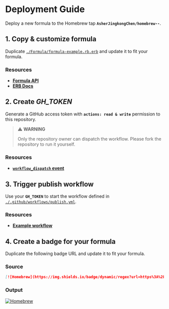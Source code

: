 # Deployment Guide

Deploy a new formula to the Homebrew tap **`AsherJingkongChen/homebrew--`**.

## 1. Copy & customize formula

Duplicate [`./Formula/formula-example.rb.erb`](./Formula/formula-example.rb.erb) and update it to fit your formula.

### Resources

-   [**Formula API**](https://rubydoc.brew.sh/Formula)
-   [**ERB Docs**](https://docs.ruby-lang.org/en/3.4/ERB.html)

## 2. Create _**GH_TOKEN**_

Generate a GitHub access token with **`actions: read & write`** permission to this repository.

> ⚠️ **WARNING**
>
> Only the repository owner can dispatch the workflow. Please fork the repository to run it yourself.

### Resources

-   [**`workflow_dispatch` event**](https://docs.github.com/en/actions/writing-workflows/choosing-when-your-workflow-runs/events-that-trigger-workflows#workflow_dispatch)

## 3. Trigger publish workflow

Use your **`GH_TOKEN`** to start the workflow defined in [`./.github/workflows/publish.yml`](./.github/workflows/publish.yml).

### Resources

-   [**Example workflow**](https://github.com/AsherJingkongChen/formula-example/blob/main/.github/workflows/ci.yml)

## 4. Create a badge for your formula

Duplicate the following badge URL and update it to fit your formula.

### Source

```markdown
[![Homebrew](https://img.shields.io/badge/dynamic/regex?url=https%3A%2F%2Fraw.githubusercontent.com%2FAsherJingkongChen%2Fhomebrew--%2Frefs%2Fheads%2Fmain%2FFormula%2Fformula-example.rb&search=version%20%22%28%5B0-9%5D%2B.%5B0-9%5D%2B.%5B0-9%5D%2B%29%22&replace=v%241&style=for-the-badge&label=homebrew&logo=homebrew&logoColor=fc9&labelColor=333&color=b73)](https://github.com/AsherJingkongChen/homebrew--/blob/main/Formula/formula-example.rb)
```

### Output

[![Homebrew](https://img.shields.io/badge/dynamic/regex?url=https%3A%2F%2Fraw.githubusercontent.com%2FAsherJingkongChen%2Fhomebrew--%2Frefs%2Fheads%2Fmain%2FFormula%2Fformula-example.rb&search=version%20%27%28%5B0-9%5D%2B.%5B0-9%5D%2B.%5B0-9%5D%2B%29%27&replace=v%241&style=for-the-badge&label=homebrew&logo=homebrew&logoColor=fc9&labelColor=333&color=b73)](https://github.com/AsherJingkongChen/homebrew--/blob/main/Formula/formula-example.rb)
